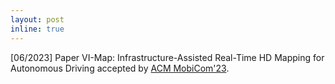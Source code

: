 ```yaml
---
layout: post
inline: true
---
```


[06/2023] Paper VI-Map: Infrastructure-Assisted Real-Time HD Mapping for Autonomous Driving accepted by [ACM MobiCom'23](https://sigmobile.org/mobicom/2023/).